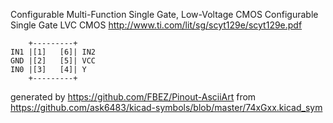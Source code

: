 Configurable Multi-Function Single Gate, Low-Voltage CMOS
Configurable Single Gate LVC CMOS
http://www.ti.com/lit/sg/scyt129e/scyt129e.pdf


	    +---------+
	IN1 |[1]   [6]| IN2
	GND |[2]   [5]| VCC
	IN0 |[3]   [4]| Y
	    +---------+


generated by https://github.com/FBEZ/Pinout-AsciiArt from https://github.com/ask6483/kicad-symbols/blob/master/74xGxx.kicad_sym